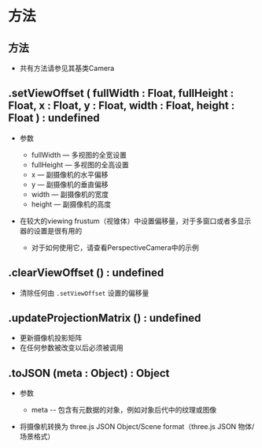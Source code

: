 # 方法

## 方法

+ 共有方法请参见其基类Camera

## .setViewOffset ( fullWidth : Float, fullHeight : Float, x : Float, y : Float, width : Float, height : Float ) : undefined

+ 参数

  + fullWidth — 多视图的全宽设置
  + fullHeight — 多视图的全高设置
  + x — 副摄像机的水平偏移
  + y — 副摄像机的垂直偏移
  + width — 副摄像机的宽度
  + height — 副摄像机的高度

+ 在较大的viewing frustum（视锥体）中设置偏移量，对于多窗口或者多显示器的设置是很有用的

  + 对于如何使用它，请查看PerspectiveCamera中的示例

## .clearViewOffset () : undefined

+ 清除任何由 `.setViewOffset` 设置的偏移量

## .updateProjectionMatrix () : undefined

+ 更新摄像机投影矩阵
+ 在任何参数被改变以后必须被调用

## .toJSON (meta : Object) : Object

+ 参数

  + meta -- 包含有元数据的对象，例如对象后代中的纹理或图像

+ 将摄像机转换为 three.js JSON Object/Scene format（three.js JSON 物体/场景格式）
